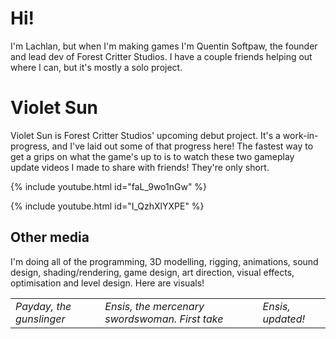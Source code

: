 # Hi!

I'm Lachlan, but when I'm making games I'm Quentin Softpaw, the founder and lead dev of Forest Critter Studios. I have a couple friends helping out where I can, but it's mostly a solo project.

# Violet Sun

Violet Sun is Forest Critter Studios' upcoming debut project. It's a work-in-progress, and I've laid out some of that progress here! The fastest way to get a grips on what the game's up to is to watch these two gameplay update videos I made to share with friends! They're only short.

{% include youtube.html id="faL_9wo1nGw" %}

{% include youtube.html id="I_QzhXlYXPE" %}

## Other media
I'm doing all of the programming, 3D modelling, rigging, animations, sound design, shading/rendering, game design, art direction, visual effects, optimisation and level design. Here are visuals!

|                          |                                                |                   |
| ------------------------ | ---------------------------------------------- | ----------------- |
| *Payday, the gunslinger* | *Ensis, the mercenary swordswoman. First take* | *Ensis, updated!* |
